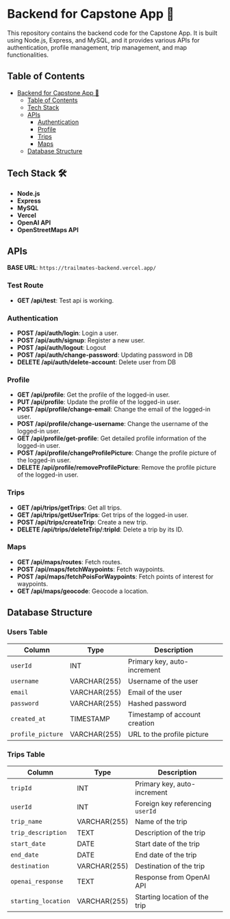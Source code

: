 # Backend for Capstone App 🚀

This repository contains the backend code for the Capstone App. It is built using Node.js, Express, and MySQL, and it provides various APIs for authentication, profile management, trip management, and map functionalities.

## Table of Contents

- [Backend for Capstone App 🚀](#backend-for-capstone-app-)
  - [Table of Contents](#table-of-contents)
  - [Tech Stack](#tech-stack)
  - [APIs](#apis)
    - [Authentication](#authentication)
    - [Profile](#profile)
    - [Trips](#trips)
    - [Maps](#maps)
  - [Database Structure](#database-structure)

## Tech Stack 🛠️

- **Node.js**
- **Express**
- **MySQL**
- **Vercel**
- **OpenAI API**
- **OpenStreetMaps API**

## APIs

**BASE URL**: `https://trailmates-backend.vercel.app/`

### Test Route

- **GET /api/test**: Test api is working.

### Authentication

- **POST /api/auth/login**: Login a user.
- **POST /api/auth/signup**: Register a new user.
- **POST /api/auth/logout**: Logout 
- **POST /api/auth/change-password**: Updating password in DB
- **DELETE /api/auth/delete-account**: Delete user from DB

### Profile

- **GET /api/profile**: Get the profile of the logged-in user.
- **PUT /api/profile**: Update the profile of the logged-in user.
- **POST /api/profile/change-email**: Change the email of the logged-in user.
- **POST /api/profile/change-username**: Change the username of the logged-in user.
- **GET /api/profile/get-profile**: Get detailed profile information of the logged-in user.
- **POST /api/profile/changeProfilePicture**: Change the profile picture of the logged-in user.
- **DELETE /api/profile/removeProfilePicture**: Remove the profile picture of the logged-in user.

### Trips

- **GET /api/trips/getTrips**: Get all trips.
- **GET /api/trips/getUserTrips**: Get trips of the logged-in user.
- **POST /api/trips/createTrip**: Create a new trip.
- **DELETE /api/trips/deleteTrip/:tripId**: Delete a trip by its ID.

### Maps

- **GET /api/maps/routes**: Fetch routes.
- **POST /api/maps/fetchWaypoints**: Fetch waypoints.
- **POST /api/maps/fetchPoisForWaypoints**: Fetch points of interest for waypoints.
- **GET /api/maps/geocode**: Geocode a location.

## Database Structure 

### Users Table

| Column          | Type         | Description                        |
|-----------------|--------------|------------------------------------|
| `userId`        | INT          | Primary key, auto-increment        |
| `username`      | VARCHAR(255) | Username of the user               |
| `email`         | VARCHAR(255) | Email of the user                  |
| `password`      | VARCHAR(255) | Hashed password                    |
| `created_at`    | TIMESTAMP    | Timestamp of account creation      |
| `profile_picture`| VARCHAR(255)| URL to the profile picture         |

### Trips Table

| Column            | Type         | Description                        |
|-------------------|--------------|------------------------------------|
| `tripId`          | INT          | Primary key, auto-increment        |
| `userId`          | INT          | Foreign key referencing `userId`   |
| `trip_name`       | VARCHAR(255) | Name of the trip                   |
| `trip_description`| TEXT         | Description of the trip            |
| `start_date`      | DATE         | Start date of the trip             |
| `end_date`        | DATE         | End date of the trip               |
| `destination`     | VARCHAR(255) | Destination of the trip            |
| `openai_response` | TEXT         | Response from OpenAI API           |
| `starting_location`| VARCHAR(255)| Starting location of the trip      |
